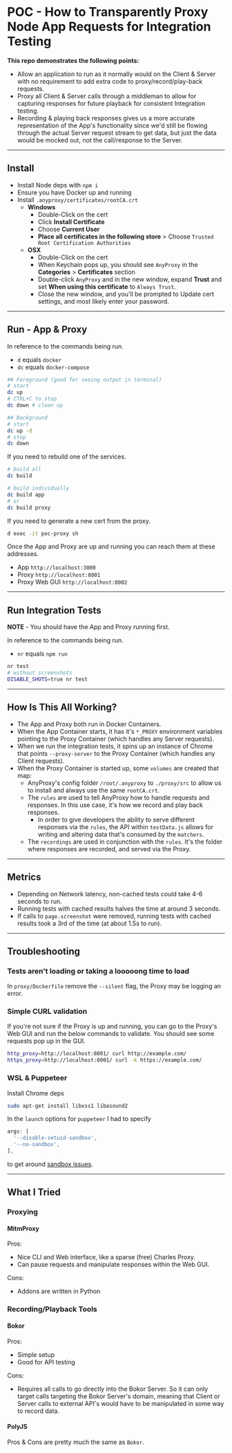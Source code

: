 # POC - How to Transparently Proxy Node App Requests for Integration Testing

**This repo demonstrates the following points:**
- Allow an application to run as it normally would on the Client & Server with
  no requirement to add extra code to proxy/record/play-back requests.
- Proxy all Client & Server calls through a middleman to allow for capturing
  responses for future playback for consistent Integration testing.
- Recording & playing back responses gives us a more accurate representation of
  the App's functionality since we'd still be flowing through the actual Server
  request stream to get data, but just the data would be mocked out, not the
  call/response to the Server.

---

## Install

- Install Node deps with `npm i`
- Ensure you have Docker up and running
- Install `.anyproxy/certificates/rootCA.crt`
  - **Windows**
    - Double-Click on the cert
    - Click **Install Certificate**
    - Choose **Current User**
    - **Place all certificates in the following store** > Choose `Trusted Root Certification Authorities`
  - **OSX**
    - Double-Click on the cert
    - When Keychain pops up, you should see `AnyProxy` in the **Categories** > **Certificates** section
    - Double-click `AnyProxy` and in the new window, expand **Trust** and set
      **When using this certificate** to `Always Trust`.
    - Close the new window, and you'll be prompted to Update cert settings,
      and most likely enter your password.

---

## Run - App & Proxy

In reference to the commands being run.
- `d` equals `docker`
- `dc` equals `docker-compose`

```sh
## Foreground (good for seeing output in terminal)
# start
dc up
# CTRL+C to stop
dc down # clean up

## Background
# start
dc up -d
# stop
dc down
```

If you need to rebuild one of the services.
```sh
# build all
dc build

# build individually
dc build app
# or
dc build proxy
```

If you need to generate a new cert from the proxy.
```sh
d exec -it poc-proxy sh
```

Once the App and Proxy are up and running you can reach them at these addresses.
- App `http://localhost:3000`
- Proxy `http://localhost:8001`
- Proxy Web GUI `http://localhost:8002`

---

## Run Integration Tests

**NOTE** - You should have the App and Proxy running first.

In reference to the commands being run.
- `nr` equals `npm run`

```sh
nr test
# without screenshots
DISABLE_SHOTS=true nr test
```

---

## How Is This All Working?

- The App and Proxy both run in Docker Containers.
- When the App Container starts, it has it's `*_PROXY` environment variables
  pointing to the Proxy Container (which handles any Server requests).
- When we run the integration tests, it spins up an instance of Chrome that points
  `--proxy-server` to the Proxy Container (which handles any Client requests).
- When the Proxy Container is started up, some `volumes` are created that map:
  - AnyProxy's config folder `/root/.anyproxy` to `./proxy/src` to allow us to
    install and always use the same `rootCA.crt`.
  - The `rules` are used to tell AnyProxy how to handle requests and responses.
    In this use case, it's how we record and play back responses.
    - In order to give developers the ability to serve different responses via
    the `rules`, the API within `testData.js` allows for writing and altering
    data that's consumed by the `matchers`.
  - The `recordings` are used in conjunction with the `rules`. It's the folder
    where responses are recorded, and served via the Proxy.

---

## Metrics

- Depending on Network latency, non-cached tests could take 4-6 seconds to run.
- Running tests with cached results halves the time at around 3 seconds.
- If calls to `page.screenshot` were removed, running tests with cached results
  took a 3rd of the time (at about 1.5s to run).
  
---

## Troubleshooting

### Tests aren't loading or taking a looooong time to load

In `proxy/Dockerfile` remove the `--silent` flag, the Proxy may be logging an
error.

### Simple CURL validation

If you're not sure if the Proxy is up and running, you can go to the Proxy's Web
GUI and run the below commands to validate. You should see some requests pop up
in the GUI.

```sh
http_proxy=http://localhost:8001/ curl http://example.com/
https_proxy=http://localhost:8001/ curl -k https://example.com/
```

### WSL & Puppeteer

Install Chrome deps
```sh
sudo apt-get install libxss1 libasound2
```
In the `launch` options for `puppeteer` I had to specify
```js
args: [
  '--disable-setuid-sandbox',
  '--no-sandbox',
],
```
to get around [sandbox issues](https://github.com/GoogleChrome/puppeteer/blob/master/docs/troubleshooting.md#setting-up-chrome-linux-sandbox).

---

## What I Tried

### Proxying

#### MitmProxy

Pros:
- Nice CLI and Web interface, like a sparse (free) Charles Proxy.
- Can pause requests and manipulate responses within the Web GUI.

Cons:
- Addons are written in Python

### Recording/Playback Tools

#### Bokor

Pros:
- Simple setup
- Good for API testing

Cons:
- Requires all calls to go directly into the Bokor Server. So it can only target
  calls targeting the Bokor Server's domain, meaning that Client or Server
  calls to external API's would have to be manipulated in some way to record
  data.
  
#### PolyJS

Pros & Cons are pretty much the same as `Bokor`.
